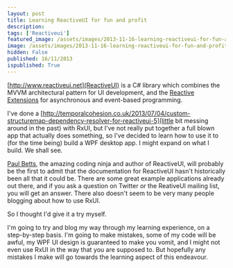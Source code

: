 ```yaml
---
layout: post
title: Learning ReactiveUI for fun and profit
description: 
tags: ['Reactiveui']
featured_image: /assets/images/2013-11-16-learning-reactiveui-for-fun-and-profit.png
image: /assets/images/2013-11-16-learning-reactiveui-for-fun-and-profit.png
hidden: False
published: 16/11/2013
ispublished: True
---
```

[http://www.reactiveui.net](ReactiveUI) is a C# library which combines the MVVM architectural pattern for UI development, and the <a title="Reactive Extensions" href="http://rx.codeplex.com/" target="_blank">Reactive Extensions</a> for asynchronous and event-based programming.

I've done a [http://temporalcohesion.co.uk/2013/07/04/custom-structuremap-dependency-resolver-for-reactiveui-5](little bit messing around in the past) with RxUI, but I've not really put together a full blown app that actually does something, so I've decided to learn how to use it to (for the time being) build a WPF desktop app. I might expand on what I build. We shall see.

<a title="Paul Betts" href="https://twitter.com/paulcbetts" target="_blank">Paul Betts</a>, the amazing coding ninja and author of ReactiveUI, will probably be the first to admit that the documentation for ReactiveUI hasn't historically been all that it could be. There are some great example applications already out there, and if you ask a question on Twitter or the ReativeUI mailing list, you will get an answer. There also doesn't seem to be very many people blogging about how to use RxUI.

So I thought I'd give it a try myself.

I'm going to try and blog my way through my learning experience, on a step-by-step basis. I'm going to make mistakes, some of my code will be awful, my WPF UI design is guaranteed to make you vomit, and I might not even use RxUI in the way that you are supposed to. But hopefully any mistakes I make will go towards the learning aspect of this endeavour.
